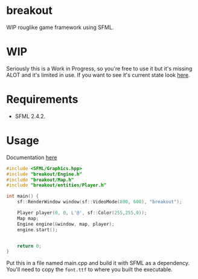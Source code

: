 # breakout
WIP rouglike game framework using SFML.

# WIP
Seriously this is a Work in Progress, so you're free to use it but it's missing ALOT and it's limited in use.
If you want to see it's current state look <a href="https://github.com/Beefywhale/breakout/releases">here</a>.

# Requirements
* SFML 2.4.2.

# Usage
Documentation <a href="http://beefywhale.tk/breakout/documentation/annotated.html">here</a>

```cpp
#include <SFML/Graphics.hpp>
#include "breakout/Engine.h"
#include "breakout/Map.h"
#include "breakout/entities/Player.h"

int main() {
    sf::RenderWindow window(sf::VideoMode(800, 600), "breakout");

    Player player(0, 0, L'@', sf::Color(255,255,0));
    Map map;
    Engine engine(&window, map, player);
    engine.start();


    return 0;
}
```
Put this in a file named main.cpp and build it with SFML as a dependency. You'll need to copy the `font.ttf` to where you built the executable.
